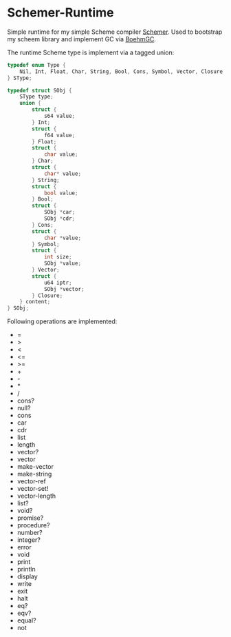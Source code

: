 # Schemer-Runtime

Simple runtime for my simple Scheme compiler [Schemer](https://github.com/teichholz/Schemer).
Used to bootstrap my scheem library and implement GC via [BoehmGC](https://github.com/ivmai/bdwgc).

The runtime Scheme type is implement via a tagged union:
```c
typedef enum Type {
    Nil, Int, Float, Char, String, Bool, Cons, Symbol, Vector, Closure, Unspecified
} SType;

typedef struct SObj {
    SType type;
    union {
        struct {
            s64 value;
        } Int;
        struct {
            f64 value;
        } Float;
        struct {
            char value;
        } Char;
        struct {
            char* value;
        } String;
        struct {
            bool value;
        } Bool;
        struct {
            SObj *car;
            SObj *cdr;
        } Cons;
        struct {
            char *value;
        } Symbol;
        struct {
            int size;
            SObj *value;
        } Vector;
        struct {
            u64 iptr;
            SObj *vector;
        } Closure;
    } content;
} SObj;
```

Following operations are implemented:
- =
- \>
- <
- <=
- \>=
- \+
- \-
- \*
- \/
- cons?
- null?
- cons
- car
- cdr
- list
- length
- vector?
- vector
- make-vector
- make-string
- vector-ref
- vector-set!
- vector-length
- list?
- void?
- promise?
- procedure?
- number?
- integer?
- error
- void
- print
- println
- display
- write
- exit
- halt
- eq?
- eqv?
- equal?
- not